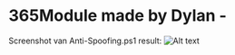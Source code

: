 # 365Module made by Dylan -

Screenshot van Anti-Spoofing.ps1 result:
![Alt text](365Module\Screenshots\Screenshot-Anti-Spoofing.png?raw=true "Anti Spoofing Screenshot")

